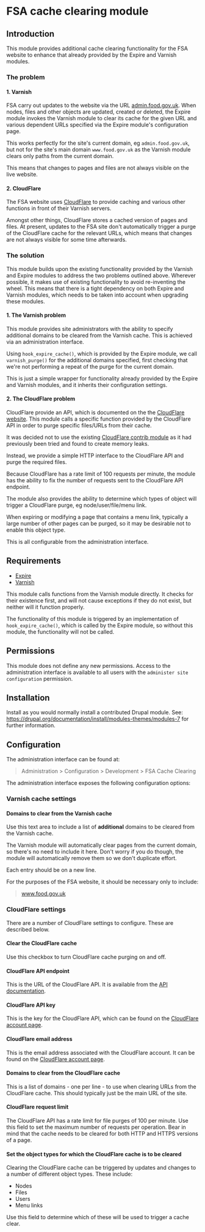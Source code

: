 # FSA cache clearing module #

## Introduction ##
This module provides additional cache clearing functionality for the FSA website to enhance that already provided by the Expire and Varnish modules.

### The problem ###

#### 1. Varnish ####
FSA carry out updates to the website via the URL [admin.food.gov.uk](https://admin.food.gov.uk). When nodes, files and other objects are updated, created or deleted, the Expire module invokes the Varnish module to clear its cache for the given URL and various dependent URLs specified via the Expire module's configuration page.

This works perfectly for the site's current domain, eg `admin.food.gov.uk`, but not for the site's main domain `www.food.gov.uk` as the Varnish module clears only paths from the current domain.

This means that changes to pages and files are not always visible on the live website.

#### 2. CloudFlare ####
The FSA website uses [CloudFlare](https://www.cloudflare.com) to provide caching and various other functions in front of their Varnish servers.

Amongst other things, CloudFlare stores a cached version of pages and files. At present, updates to the FSA site don't automatically trigger a purge of the CloudFlare cache for the relevant URLs, which means that changes are not always visible for some time afterwards.

### The solution ###
This module builds upon the existing functionality provided by the Varnish and Expire modules to address the two problems outlined above. Wherever possible, it makes use of existing functionality to avoid re-inventing the wheel. This means that there is a tight dependency on both Expire and Varnish modules, which needs to be taken into account when upgrading these modules.

#### 1. The Varnish problem ####
This module provides site administrators with the ability to specify additional domains to be cleared from the Varnish cache. This is achieved via an administration interface.

Using `hook_expire_cache()`, which is provided by the Expire module, we call `varnish_purge()` for the additional domains specified, first checking that we're not performing a repeat of the purge for the current domain.

This is just a simple wrapper for functionality already provided by the Expire and Varnish modules, and it inherits their configuration settings.

#### 2. The CloudFlare problem ####
CloudFlare provide an API, which is documented on the the [CloudFlare website](https://www.cloudflare.com/docs/client-api.html). This module calls a specific function provided by the CloudFlare API in order to purge specific files/URLs from their cache.

It was decided not to use the existing [CloudFlare contrib module](https://www.drupal.org/project/cloudflare) as it had previously been tried and found to create memory leaks.

Instead, we provide a simple HTTP interface to the CloudFlare API and purge the required files.

Because CloudFlare has a rate limit of 100 requests per minute, the module has the ability to fix the number of requests sent to the CloudFlare API endpoint.

The module also provides the ability to determine which types of object will trigger a CloudFlare purge, eg node/user/file/menu link.

When expiring or modifying a page that contains a menu link, typically a large number of other pages can be purged, so it may be desirable not to enable this object type.

This is all configurable from the administration interface.

## Requirements ##
* [Expire](https://www.drupal.org/project/expire)
* [Varnish](https://www.drupal.org/project/varnish)

This module calls functions from the Varnish module directly. It checks for their existence first, and will not cause exceptions if they do not exist, but neither will it function properly.

The functionality of this module is triggered by an implementation of `hook_expire_cache()`, which is called by the Expire module, so without this module, the functionality will not be called.

## Permissions ##
This module does not define any new permissions. Access to the administration interface is available to all users with the `administer site configuration`  permission.

## Installation ##
Install as you would normally install a contributed Drupal module. See: https://drupal.org/documentation/install/modules-themes/modules-7 for further information.

## Configuration ##
The administration interface can be found at:

> Administration > Configuration > Development > FSA Cache Clearing

The administration interface exposes the following configuration options:

### Varnish cache settings ###

#### Domains to clear from the Varnish cache ####
Use this text area to include a list of **additional** domains to be cleared from the Varnish cache.

The Varnish module will automatically clear pages from the current domain, so there's no need to include it here. Don't worry if you do though, the module will automatically remove them so we don't duplicate effort.

Each entry should be on a new line.

For the purposes of the FSA website, it should be necessary only to include:

> www.food.gov.uk

### CloudFlare settings ###
There are a number of CloudFlare settings to configure. These are described below.

#### Clear the CloudFlare cache ####
Use this checkbox to turn CloudFlare cache purging on and off.

#### CloudFlare API endpoint ####
This is the URL of the CloudFlare API. It is available from the [API documentation](https://www.cloudflare.com/docs/client-api.html).

#### CloudFlare API key ####
This is the key for the CloudFlare API, which can be found on the [CloudFlare account page](https://www.cloudflare.com/my-account.html).

#### CloudFlare email address ####
This is the email address associated with the CloudFlare account. It can be found on the [CloudFlare account page](https://www.cloudflare.com/my-account.html).

#### Domains to clear from the CloudFlare cache ####
This is a list of domains - one per line - to use when clearing URLs from the CloudFlare cache. This should typically just be the main URL of the site.

#### CloudFlare request limit ####
The CloudFlare API has a rate limit for file purges of 100 per minute. Use this field to set the maximum number of requests per operation. Bear in mind that the cache needs to be cleared for both HTTP and HTTPS versions of a page.

#### Set the object types for which the CloudFlare cache is to be cleared ####
Clearing the CloudFlare cache can be triggered by updates and changes to a number of different object types. These include:

* Nodes
* Files
* Users
* Menu links

Use this field to determine which of these will be used to trigger a cache clear.

